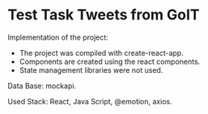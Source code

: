 # Test Task Tweets from GoIT

Implementation of the project:

- The project was compiled with create-react-app.
- Components are created using the react components.
- State management libraries were not used.

Data Base: mockapi.

Used Stack: React, Java Script, @emotion, axios.
